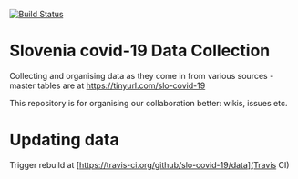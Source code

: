 [![Build Status](https://travis-ci.org/slo-covid-19/data.svg?branch=master)](https://travis-ci.org/slo-covid-19/data)

# Slovenia covid-19 Data Collection
Collecting and organising data as they come in from various sources - master tables are at https://tinyurl.com/slo-covid-19

This repository is for organising our collaboration better: wikis, issues etc.


# Updating data

Trigger rebuild at [https://travis-ci.org/github/slo-covid-19/data](Travis CI)